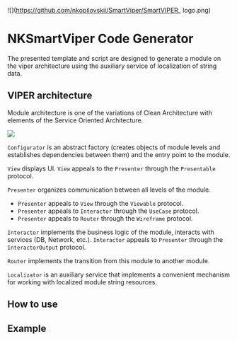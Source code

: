 
![](https://github.com/nkopilovskii/SmartViper/SmartVIPER_
logo.png)

# NKSmartViper Code Generator
The presented template and script are designed to generate a module on the viper architecture using the auxiliary service of localization of string data.

## VIPER architecture
Module architecture is one of the variations of Clean Architecture with elements of the Service Oriented Architecture.

![](https://github.com/nkopilovskii/SmartViper/blockscheme.png)

`Configurator`  is an abstract factory (creates objects of module levels and establishes dependencies between them) and the entry point to the module.

`View` displays UI. `View` appeals to the `Presenter` through the `Presentable` protocol.

`Presenter` organizes communication between all levels of the module. 
- `Presenter` appeals to `View` through the `Viewable` protocol. 
- `Presenter` appeals to `Interactor` through the `UseCase` protocol.
- `Presenter` appeals to `Router` through the `Wireframe` protocol.

`Interactor` implements the business logic of the module, interacts with services (DB, Network, etc.). `Interactor` appeals to `Presenter` through the `InteractorOutput` protocol.

`Router` implements the transition from this module to another module.

`Localizator` is an auxiliary service that implements a convenient mechanism for working with localized module string resources.

## How to use

## Example

